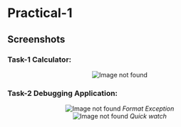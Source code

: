 # Practical-1

## Screenshots

<h3>Task-1 Calculator:</h3>
<p align="center">
  <img src="https://user-images.githubusercontent.com/124888034/235842785-f3bb9316-3cf0-4af2-a609-0c259c5544f1.PNG" alt="Image not found"/>
</p>

<h3>Task-2 Debugging Application:</h3>
<p align="center">
  <img src="https://user-images.githubusercontent.com/124888034/235423615-0f35a986-6dc4-483e-9f0f-95f9c5d6606f.png" alt="Image not found"/>
  <em>Format Exception</em>
  <br>
  <img src="https://user-images.githubusercontent.com/124888034/235843046-9c451d2b-64a5-41e5-bc13-1e1202f3a8e1.PNG" alt="Image not found"/>
  <em>Quick watch</em>
  <br>
  
</p>
